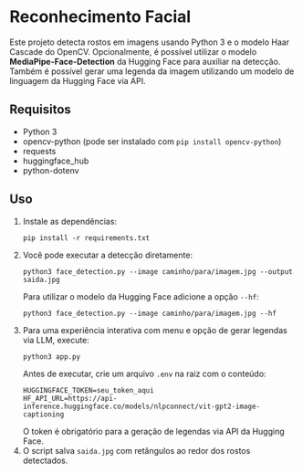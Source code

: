 # Reconhecimento Facial

Este projeto detecta rostos em imagens usando Python 3 e o modelo Haar Cascade do OpenCV.
Opcionalmente, é possível utilizar o modelo **MediaPipe-Face-Detection** da Hugging Face para auxiliar na detecção.
Também é possível gerar uma legenda da imagem utilizando um modelo de linguagem
da Hugging Face via API.

## Requisitos

- Python 3
- opencv-python (pode ser instalado com `pip install opencv-python`)
- requests
- huggingface_hub
- python-dotenv

## Uso

1. Instale as dependências:
   ```
   pip install -r requirements.txt
   ```
2. Você pode executar a detecção diretamente:
   ```
   python3 face_detection.py --image caminho/para/imagem.jpg --output saida.jpg
   ```
   Para utilizar o modelo da Hugging Face adicione a opção `--hf`:
   ```
   python3 face_detection.py --image caminho/para/imagem.jpg --hf
   ```
3. Para uma experiência interativa com menu e opção de gerar legendas via LLM,
   execute:
   ```
   python3 app.py
   ```
   Antes de executar, crie um arquivo `.env` na raiz com o conteúdo:
   ```
   HUGGINGFACE_TOKEN=seu_token_aqui
   HF_API_URL=https://api-inference.huggingface.co/models/nlpconnect/vit-gpt2-image-captioning
   ```
   O token é obrigatório para a geração de legendas via API da Hugging Face.
4. O script salva `saida.jpg` com retângulos ao redor dos rostos detectados.
